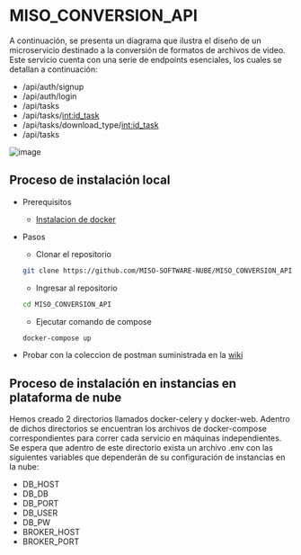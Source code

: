 # MISO_CONVERSION_API

A continuación, se presenta un diagrama que ilustra el diseño de un microservicio destinado a la conversión de formatos de archivos de video. Este servicio cuenta con una serie de endpoints esenciales, los cuales se detallan a continuación:

- /api/auth/signup
- /api/auth/login
- /api/tasks
- /api/tasks/<int:id_task>
- /api/tasks/download_type/<int:id_task>
- /api/tasks

![image](https://github.com/MISO-SOFTWARE-NUBE/MISO_CONVERSION_API/assets/54864717/0ba7d0dc-096f-476b-a423-a5fdc02377b5)

## Proceso de instalación local

- Prerequisitos
  - [Instalacion de docker](https://www.docker.com/get-started/)

- Pasos
  - Clonar el repositorio

  ```sh
  git clone https://github.com/MISO-SOFTWARE-NUBE/MISO_CONVERSION_API.git
  ```

  - Ingresar al repositorio

  ```sh
  cd MISO_CONVERSION_API
  ```

  - Ejecutar comando de compose

  ```sh
  docker-compose up
  ```
  
- Probar con la coleccion de postman suministrada en la [wiki](https://github.com/MISO-SOFTWARE-NUBE/MISO_CONVERSION_API/wiki)

## Proceso de instalación en instancias en plataforma de nube

Hemos creado 2 directorios llamados docker-celery y docker-web. Adentro de dichos directorios se encuentran los archivos de docker-compose correspondientes para correr cada servicio en máquinas independientes. Se espera que adentro de este directorio exista un archivo .env con las siguientes variables que dependerán de su configuración de instancias en la nube:
  
  - DB_HOST
  - DB_DB
  - DB_PORT
  - DB_USER
  - DB_PW
  - BROKER_HOST
  - BROKER_PORT
